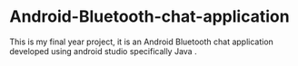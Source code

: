 # Android-Bluetooth-chat-application
This is my final year project, it is an Android Bluetooth chat application developed using android studio specifically Java .
